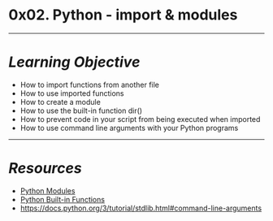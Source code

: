 # **0x02. Python - import & modules**
---
# *Learning Objective*
- How to import functions from another file
- How to use imported functions
- How to create a module
- How to use the built-in function dir()
- How to prevent code in your script from being executed when imported
- How to use command line arguments with your Python programs
---
# *Resources*
- [Python Modules](https://docs.python.org/3/tutorial/modules.html)
- [Python Built-in Functions](https://docs.python.org/3/library/functions.html)
- https://docs.python.org/3/tutorial/stdlib.html#command-line-arguments
